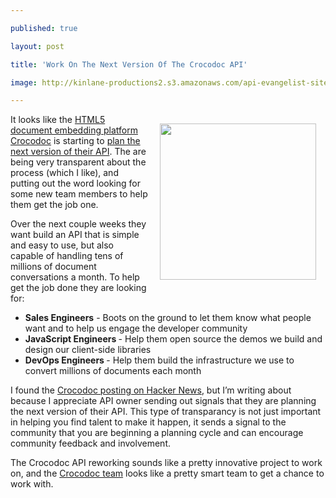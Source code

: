 ---
published: true
layout: post
title: 'Work On The Next Version Of The Crocodoc API'
image: http://kinlane-productions2.s3.amazonaws.com/api-evangelist-site/blog/crocodoc-logo.png
---

<p><a title="Crocodoc" href="https://crocodoc.com/about/" target="_blank"><img style="padding: 15px;" src="https://s3.amazonaws.com/kinlane-productions2/api-evangelist/crocodoc/crocodoc-logo.png" alt="" width="250" align="right" /></a>
<p>It looks like the <a title="HTML5 document embedding platform Crocodoc" href="https://crocodoc.com/">HTML5 document embedding platform Crocodoc</a> is starting to <a href="https://news.ycombinator.com/item?id=5358861">plan the next version of their API</a>.  The are being very transparent about the process (which I like), and putting out the word looking for some new team members to help them get the job one.
<p>Over the next couple weeks they want build an API that is simple and easy to use, but also capable of handling tens of millions of document conversations a month.  To help get the job done they are looking for:
<ul class="mainlist">
<li><strong>Sales Engineers</strong> - Boots on the ground to let them know what people want and to help us engage the developer community</li>
<li><strong>JavaScript Engineers </strong>- Help them open source the demos we build and design our client-side libraries</li>
<li><strong>DevOps Engineers </strong>- Help them build the infrastructure we use to convert millions of documents each month</li>
</ul>
<p>I found the <a href="https://news.ycombinator.com/item?id=5358861">Crocodoc posting on Hacker News</a>, but I&rsquo;m writing about because I appreciate API owner sending out signals that they are planning the next version of their API.  This type of transparancy is not just important in helping you find talent to make it happen, it sends a signal to the community that you are beginning a planning cycle and can encourage community feedback and involvement. &nbsp;&nbsp;
<p>The Crocodoc API reworking sounds like a pretty innovative project to work on, and the <a title="Crocodoc" href="https://crocodoc.com/about/" target="_blank">Crocodoc team</a> looks like a pretty smart team to get a chance to work with.

